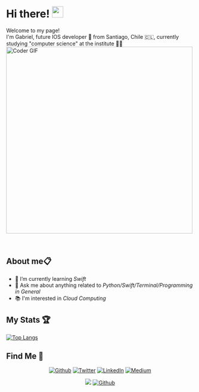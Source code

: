 <h1>
  Hi there! <img src="https://user-images.githubusercontent.com/42378118/110234147-e3259600-7f4e-11eb-95be-0c4047144dea.gif" width="30">
</h1>
<p>
  Welcome to my page!
  <br />
  I'm Gabriel, future IOS developer 📱 from Santiago, Chile 🇨🇱, currently studying "computer science" at the institute 👨‍🎓
  <br />
  <img src="https://media.giphy.com/media/ZVik7pBtu9dNS/giphy.gif" alt="Coder GIF" width="500">
  <br />
</p>
<br />  

<h2 align=>About me📋</h2>
  
- 🌱  I’m currently learning *Swift*
- 💬  Ask me about anything related to *Python/Swift/Terminal/Programming in General*
- 📚 I'm interested in *Cloud Computing*
  
<!-- Stats -->



<h2 align=>My Stats 🏆</h2>
<div>

  [![Top Langs](https://github-readme-stats.vercel.app/api/top-langs/?username=mrGoonies&langs_count=8&theme=bear)](https://github.com/anuraghazra/github-readme-stats)
</div>


 <h2>Find Me 🥳</h3>
 
 <p align="center"><a href="https://github.com/mrGoonies" target="_blank"><img alt="Github" src="https://img.shields.io/badge/GitHub-%2312100E.svg?&style=for-the-badge&logo=Github&logoColor=white" /></a> <a href="https://twitter.com/GooniesMunoz" target="_blank"><img alt="Twitter" src="https://img.shields.io/badge/twitter-%231DA1F2.svg?&style=for-the-badge&logo=twitter&logoColor=white" /></a> <a href="https://www.linkedin.com/in/goonies/" target="_blank"><img alt="LinkedIn" src="https://img.shields.io/badge/linkedin-%230077B5.svg?&style=for-the-badge&logo=linkedin&logoColor=white" /></a> <a href="https://medium.com/@munozgoonies" target="_blank"><img alt="Medium" src="https://img.shields.io/badge/medium-%2312100E.svg?&style=for-the-badge&logo=medium&logoColor=white" /></a>

 <div align="center">
  
  ![](https://visitor-badge.laobi.icu/badge?page_id=mrGoonies) 
  [![Github](https://img.shields.io/github/followers/mrGoonies?label=Follow&style=social)](https://github.com/CharalambosIoannou)

</div>

 

 

